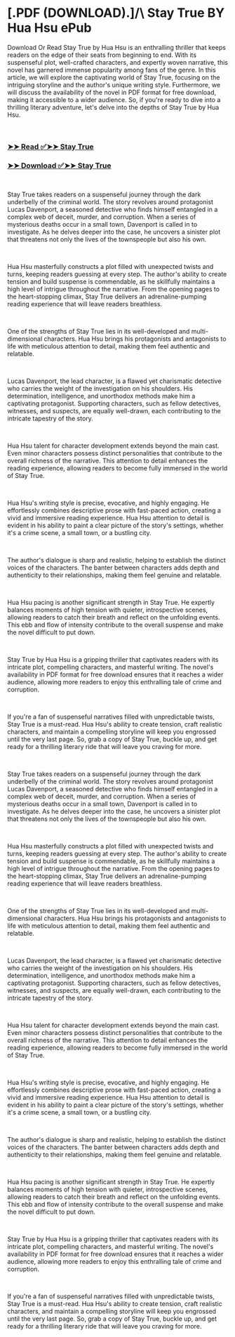# [.PDF (DOWNLOAD).]/\ Stay True BY Hua Hsu ePub

<p>Download Or Read Stay True by Hua Hsu is an enthralling thriller that keeps readers on the edge of their seats from beginning to end. With its suspenseful plot, well-crafted characters, and expertly woven narrative, this novel has garnered immense popularity among fans of the genre. In this article, we will explore the captivating world of Stay True, focusing on the intriguing storyline and the author's unique writing style. Furthermore, we will discuss the availability of the novel in PDF format for free download, making it accessible to a wider audience. So, if you're ready to dive into a thrilling literary adventure, let's delve into the depths of Stay True by Hua Hsu.</p>
<p>&nbsp;</p>

### [➤➤ Read ✅➤➤ Stay True](https://thehelpfulbooks.blogspot.com/id/59900070)

### [➤➤ Download ✅➤➤ Stay True](https://thehelpfulbooks.blogspot.com/id/59900070)

<p>&nbsp;</p>
<p>Stay True takes readers on a suspenseful journey through the dark underbelly of the criminal world. The story revolves around protagonist Lucas Davenport, a seasoned detective who finds himself entangled in a complex web of deceit, murder, and corruption. When a series of mysterious deaths occur in a small town, Davenport is called in to investigate. As he delves deeper into the case, he uncovers a sinister plot that threatens not only the lives of the townspeople but also his own.</p>
<p>&nbsp;</p>
<p>Hua Hsu masterfully constructs a plot filled with unexpected twists and turns, keeping readers guessing at every step. The author's ability to create tension and build suspense is commendable, as he skillfully maintains a high level of intrigue throughout the narrative. From the opening pages to the heart-stopping climax, Stay True delivers an adrenaline-pumping reading experience that will leave readers breathless.</p>
<p>&nbsp;</p>
<p>One of the strengths of Stay True lies in its well-developed and multi-dimensional characters. Hua Hsu brings his protagonists and antagonists to life with meticulous attention to detail, making them feel authentic and relatable.</p>
<p>&nbsp;</p>
<p>Lucas Davenport, the lead character, is a flawed yet charismatic detective who carries the weight of the investigation on his shoulders. His determination, intelligence, and unorthodox methods make him a captivating protagonist. Supporting characters, such as fellow detectives, witnesses, and suspects, are equally well-drawn, each contributing to the intricate tapestry of the story.</p>
<p>&nbsp;</p>
<p>Hua Hsu talent for character development extends beyond the main cast. Even minor characters possess distinct personalities that contribute to the overall richness of the narrative. This attention to detail enhances the reading experience, allowing readers to become fully immersed in the world of Stay True.</p>
<p>&nbsp;</p>
<p>Hua Hsu's writing style is precise, evocative, and highly engaging. He effortlessly combines descriptive prose with fast-paced action, creating a vivid and immersive reading experience. Hua Hsu attention to detail is evident in his ability to paint a clear picture of the story's settings, whether it's a crime scene, a small town, or a bustling city.</p>
<p>&nbsp;</p>
<p>The author's dialogue is sharp and realistic, helping to establish the distinct voices of the characters. The banter between characters adds depth and authenticity to their relationships, making them feel genuine and relatable.</p>
<p>&nbsp;</p>
<p>Hua Hsu pacing is another significant strength in Stay True. He expertly balances moments of high tension with quieter, introspective scenes, allowing readers to catch their breath and reflect on the unfolding events. This ebb and flow of intensity contribute to the overall suspense and make the novel difficult to put down.</p>
<p>&nbsp;</p>
<p>Stay True by Hua Hsu is a gripping thriller that captivates readers with its intricate plot, compelling characters, and masterful writing. The novel's availability in PDF format for free download ensures that it reaches a wider audience, allowing more readers to enjoy this enthralling tale of crime and corruption.</p>
<p>&nbsp;</p>
<p>If you're a fan of suspenseful narratives filled with unpredictable twists, Stay True is a must-read. Hua Hsu's ability to create tension, craft realistic characters, and maintain a compelling storyline will keep you engrossed until the very last page. So, grab a copy of Stay True, buckle up, and get ready for a thrilling literary ride that will leave you craving for more.</p>
<p>&nbsp;</p>
<p>Stay True takes readers on a suspenseful journey through the dark underbelly of the criminal world. The story revolves around protagonist Lucas Davenport, a seasoned detective who finds himself entangled in a complex web of deceit, murder, and corruption. When a series of mysterious deaths occur in a small town, Davenport is called in to investigate. As he delves deeper into the case, he uncovers a sinister plot that threatens not only the lives of the townspeople but also his own.</p>
<p>&nbsp;</p>
<p>Hua Hsu masterfully constructs a plot filled with unexpected twists and turns, keeping readers guessing at every step. The author's ability to create tension and build suspense is commendable, as he skillfully maintains a high level of intrigue throughout the narrative. From the opening pages to the heart-stopping climax, Stay True delivers an adrenaline-pumping reading experience that will leave readers breathless.</p>
<p>&nbsp;</p>
<p>One of the strengths of Stay True lies in its well-developed and multi-dimensional characters. Hua Hsu brings his protagonists and antagonists to life with meticulous attention to detail, making them feel authentic and relatable.</p>
<p>&nbsp;</p>
<p>Lucas Davenport, the lead character, is a flawed yet charismatic detective who carries the weight of the investigation on his shoulders. His determination, intelligence, and unorthodox methods make him a captivating protagonist. Supporting characters, such as fellow detectives, witnesses, and suspects, are equally well-drawn, each contributing to the intricate tapestry of the story.</p>
<p>&nbsp;</p>
<p>Hua Hsu talent for character development extends beyond the main cast. Even minor characters possess distinct personalities that contribute to the overall richness of the narrative. This attention to detail enhances the reading experience, allowing readers to become fully immersed in the world of Stay True.</p>
<p>&nbsp;</p>
<p>Hua Hsu's writing style is precise, evocative, and highly engaging. He effortlessly combines descriptive prose with fast-paced action, creating a vivid and immersive reading experience. Hua Hsu attention to detail is evident in his ability to paint a clear picture of the story's settings, whether it's a crime scene, a small town, or a bustling city.</p>
<p>&nbsp;</p>
<p>The author's dialogue is sharp and realistic, helping to establish the distinct voices of the characters. The banter between characters adds depth and authenticity to their relationships, making them feel genuine and relatable.</p>
<p>&nbsp;</p>
<p>Hua Hsu pacing is another significant strength in Stay True. He expertly balances moments of high tension with quieter, introspective scenes, allowing readers to catch their breath and reflect on the unfolding events. This ebb and flow of intensity contribute to the overall suspense and make the novel difficult to put down.</p>
<p>&nbsp;</p>
<p>Stay True by Hua Hsu is a gripping thriller that captivates readers with its intricate plot, compelling characters, and masterful writing. The novel's availability in PDF format for free download ensures that it reaches a wider audience, allowing more readers to enjoy this enthralling tale of crime and corruption.</p>
<p>&nbsp;</p>
<p>If you're a fan of suspenseful narratives filled with unpredictable twists, Stay True is a must-read. Hua Hsu's ability to create tension, craft realistic characters, and maintain a compelling storyline will keep you engrossed until the very last page. So, grab a copy of Stay True, buckle up, and get ready for a thrilling literary ride that will leave you craving for more.</p>
<p>&nbsp;</p>
